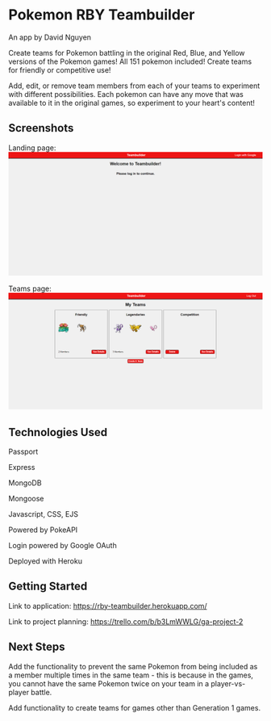 # Pokemon RBY Teambuilder
An app by David Nguyen

Create teams for Pokemon battling in the original Red, Blue, and Yellow versions
of the Pokemon games!  All 151 pokemon included!
Create teams for friendly or competitive use!

Add, edit, or remove team members from each of your teams to experiment with different
possibilities.  Each pokemon can have any move that was available to it in the original
games, so experiment to your heart's content!

## Screenshots 

Landing page:
![Landing Page](https://github.com/dhnguyen11/GAProject2/blob/main/public/images/landing-login.png?raw=true)

Teams page:
![Teams Page](https://github.com/dhnguyen11/GAProject2/blob/main/public/images/landing-teams.png?raw=true)


## Technologies Used
Passport

Express

MongoDB

Mongoose

Javascript, CSS, EJS

Powered by PokeAPI

Login powered by Google OAuth

Deployed with Heroku

## Getting Started
Link to application:
https://rby-teambuilder.herokuapp.com/

Link to project planning:
https://trello.com/b/b3LmWWLG/ga-project-2

## Next Steps
Add the functionality to prevent the same Pokemon from being included as a 
member multiple times in the same team - this is because in the games, you 
cannot have the same Pokemon twice on your team in a player-vs-player battle.

Add functionality to create teams for games other than Generation 1 games.